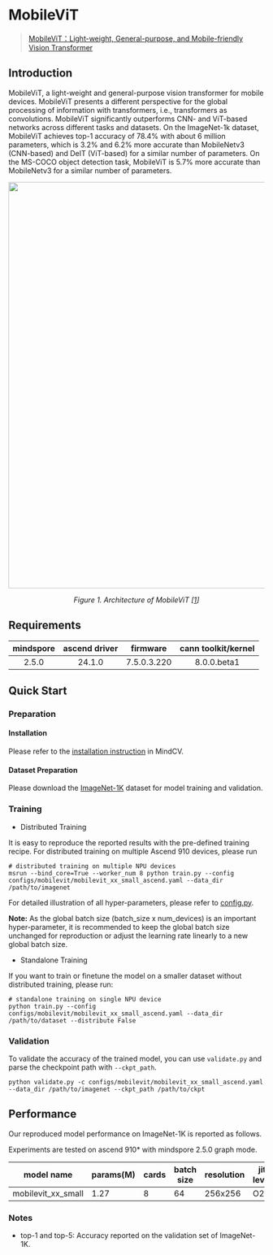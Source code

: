 # MobileViT
> [MobileViT：Light-weight, General-purpose, and Mobile-friendly Vision Transformer](https://arxiv.org/pdf/2110.02178.pdf)


## Introduction

MobileViT, a light-weight and general-purpose vision transformer for mobile devices. MobileViT presents a different perspective for the global processing of information with transformers, i.e., transformers as convolutions. MobileViT significantly outperforms CNN- and ViT-based networks across different tasks and datasets. On the ImageNet-1k dataset, MobileViT achieves top-1 accuracy of 78.4% with about 6 million parameters, which is 3.2% and 6.2% more accurate than MobileNetv3 (CNN-based) and DeIT (ViT-based) for a similar number of parameters. On the MS-COCO object detection task, MobileViT is 5.7% more accurate than MobileNetv3 for a similar number of parameters.

<p align="center">
  <img src="https://user-images.githubusercontent.com/64628185/229476902-1b97496a-4a38-40ca-9e50-a88c52defcbb.png" width=800 />
</p>
<p align="center">
  <em>Figure 1. Architecture of MobileViT [<a href="#references">1</a>] </em>
</p>

## Requirements
| mindspore | ascend driver |  firmware   | cann toolkit/kernel |
| :-------: | :-----------: | :---------: | :-----------------: |
|   2.5.0   |   24.1.0      | 7.5.0.3.220 |     8.0.0.beta1     |



## Quick Start

### Preparation

#### Installation
Please refer to the [installation instruction](https://mindspore-lab.github.io/mindcv/installation/) in MindCV.

#### Dataset Preparation
Please download the [ImageNet-1K](https://www.image-net.org/challenges/LSVRC/2012/index.php) dataset for model training and validation.

### Training

* Distributed Training

It is easy to reproduce the reported results with the pre-defined training recipe. For distributed training on multiple Ascend 910 devices, please run

```shell
# distributed training on multiple NPU devices
msrun --bind_core=True --worker_num 8 python train.py --config configs/mobilevit/mobilevit_xx_small_ascend.yaml --data_dir /path/to/imagenet
```



For detailed illustration of all hyper-parameters, please refer to [config.py](https://github.com/mindspore-lab/mindcv/blob/main/config.py).

**Note:**  As the global batch size  (batch_size x num_devices) is an important hyper-parameter, it is recommended to keep the global batch size unchanged for reproduction or adjust the learning rate linearly to a new global batch size.

* Standalone Training

If you want to train or finetune the model on a smaller dataset without distributed training, please run:

```shell
# standalone training on single NPU device
python train.py --config configs/mobilevit/mobilevit_xx_small_ascend.yaml --data_dir /path/to/dataset --distribute False
```

### Validation

To validate the accuracy of the trained model, you can use `validate.py` and parse the checkpoint path with `--ckpt_path`.

```
python validate.py -c configs/mobilevit/mobilevit_xx_small_ascend.yaml --data_dir /path/to/imagenet --ckpt_path /path/to/ckpt
```

## Performance

Our reproduced model performance on ImageNet-1K is reported as follows.

Experiments are tested on ascend 910* with mindspore 2.5.0 graph mode.


| model name         | params(M) | cards | batch size | resolution | jit level | graph compile | ms/step | img/s   | acc@top1 | acc@top5 | recipe                                                                                                     | weight                                                                                                            |
| ------------------ | --------- | ----- | ---------- | ---------- | --------- | ------------- |---------| ------- | -------- | -------- | ---------------------------------------------------------------------------------------------------------- | ----------------------------------------------------------------------------------------------------------------- |
| mobilevit_xx_small | 1.27      | 8     | 64         | 256x256    | O2        | 437s          | 57.34   | 8929.19 | 67.11    | 87.85    | [yaml](https://github.com/mindspore-lab/mindcv/blob/main/configs/mobilevit/mobilevit_xx_small_ascend.yaml) | [weights](https://download-mindspore.osinfra.cn/toolkits/mindcv/mobilevit/mobilevit_xx_small-6f2745c3-910v2.ckpt) |


### Notes
- top-1 and top-5: Accuracy reported on the validation set of ImageNet-1K.
